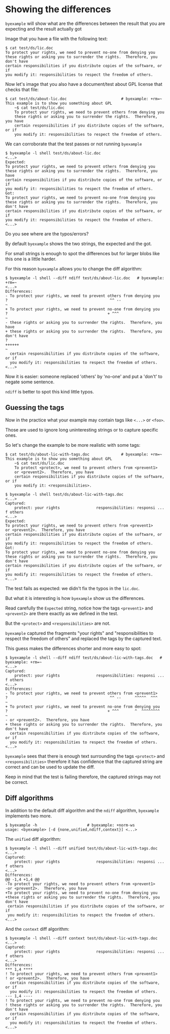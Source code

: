 <!--
Check that we have byexample installed first
$ hash byexample                                    # byexample: +fail-fast

$ alias byexample=byexample\ --pretty\ none

--
-->

# Showing the differences

``byexample`` will show what are the differences between the result that
you are expecting and the result actually got

Image that you have a file with the following text:

```
$ cat test/ds/lic.doc
To protect your rights, we need to prevent no-one from denying you
these rights or asking you to surrender the rights.  Therefore, you don't have
certain responsibilities if you distribute copies of the software, or if
you modify it: responsibilities to respect the freedom of others.

```

Now let's image that you also have a document/test about GPL license
that checks that file:

```
$ cat test/ds/about-lic.doc                        # byexample: +rm=~
This example is to show you something about GPL
    ~$ cat test/ds/lic.doc
    To protect your rights, we need to prevent others from denying you
    these rights or asking you to surrender the rights.  Therefore, you have
    certain responsibilities if you distribute copies of the software, or if
    you modify it: responsibilities to respect the freedom of others.
```

We can corroborate that the test passes or not running ``byexample``

```
$ byexample -l shell test/ds/about-lic.doc
<...>
Expected:
To protect your rights, we need to prevent others from denying you
these rights or asking you to surrender the rights.  Therefore, you have
certain responsibilities if you distribute copies of the software, or if
you modify it: responsibilities to respect the freedom of others.
Got:
To protect your rights, we need to prevent no-one from denying you
these rights or asking you to surrender the rights.  Therefore, you don't have
certain responsibilities if you distribute copies of the software, or if
you modify it: responsibilities to respect the freedom of others.
<...>
```

Do you see where are the typos/errors?

By default ``byexample`` shows the two strings, the expected and the got.

For small strings is enough to spot the differences but for larger blobs
like this one is a little harder.

For this reason ``byexample`` allows you to change the diff algorithm:

```
$ byexample -l shell --diff ndiff test/ds/about-lic.doc   # byexample: +rm=~
<...>
Differences:
- To protect your rights, we need to prevent others from denying you
?                                             ^^ --
~
+ To protect your rights, we need to prevent no-one from denying you
?                                            + ^^^
~
- these rights or asking you to surrender the rights.  Therefore, you have
+ these rights or asking you to surrender the rights.  Therefore, you don't have
?                                                                    ++++++
~
  certain responsibilities if you distribute copies of the software, or if
  you modify it: responsibilities to respect the freedom of others.
<...>
```

Now it is easier: someone replaced 'others' by 'no-one' and put a 'don't' to
negate some sentence.

``ndiff`` is better to spot this kind little typos.

## Guessing the tags

Now in the practice what your example may contain tags
like ``<...>`` or ``<foo>``.

Those are used to ignore long uninteresting strings or to capture specific
ones.

So let's change the example to be more realistic with some tags:

```
$ cat test/ds/about-lic-with-tags.doc              # byexample: +rm=~
This example is to show you something about GPL
    ~$ cat test/ds/lic.doc
    To protect <protect>, we need to prevent others from <prevent1>
    or <prevent2>.  Therefore, you have
    certain responsibilities if you distribute copies of the software, or if
    you modify it: <responsibilities>.
```

```
$ byexample -l shell test/ds/about-lic-with-tags.doc
<...>
Captured:
    protect: your rights                responsibilities: responsi ... f others
<...>
Expected:
To protect your rights, we need to prevent others from <prevent1>
or <prevent2>.  Therefore, you have
certain responsibilities if you distribute copies of the software, or if
you modify it: responsibilities to respect the freedom of others.
Got:
To protect your rights, we need to prevent no-one from denying you
these rights or asking you to surrender the rights.  Therefore, you don't have
certain responsibilities if you distribute copies of the software, or if
you modify it: responsibilities to respect the freedom of others.
<...>
```

The test fails as expected: we didn't fix the typos in the ``lic.doc``.

But what it is interesting is how ``byexample`` show us the differences.

Read carefully the ``Expected`` string, notice how the tags ``<prevent1>``
and ``<prevent2>`` are there exactly as we defined in the test.

But the ``<protect>`` and ``<responsibilities>`` are not.

``byexample`` captured the fragments "your rights" and "responsibilities to
respect the freedom of others" and replaced the tags by the captured text.

This guess makes the differences shorter and more easy to spot:

```
$ byexample -l shell --diff ndiff test/ds/about-lic-with-tags.doc   # byexample: +rm=~
<...>
Captured:
    protect: your rights                responsibilities: responsi ... f others
<...>
Differences:
- To protect your rights, we need to prevent others from <prevent1>
?                                             ^^ --      ^^^^^  ^^^
~
+ To protect your rights, we need to prevent no-one from denying you
?                                            + ^^^       ^  ^^^^^^^^
~
- or <prevent2>.  Therefore, you have
+ these rights or asking you to surrender the rights.  Therefore, you don't have
  certain responsibilities if you distribute copies of the software, or if
  you modify it: responsibilities to respect the freedom of others.
<...>
```

``byexample`` sees that there is enough text surrounding the tags ``<protect>``
and ``<responsibilities>`` therefore it has confidence that the captured string
are correct and can be used to update the diff.

Keep in mind that the test is failing therefore, the captured strings
may not be correct.

## Diff algorithms

In addition to the default diff algorithm and the ``ndiff`` algorithm,
``byexample`` implements two more.

```
$ byexample -h                      # byexample: +norm-ws
usage: <byexample> [-d {none,unified,ndiff,context}] <...>
```

The ``unified`` diff algorithm:

```
$ byexample -l shell --diff unified test/ds/about-lic-with-tags.doc
<...>
Captured:
    protect: your rights                responsibilities: responsi ... f others
<...>
Differences:
@@ -1,4 +1,4 @@
-To protect your rights, we need to prevent others from <prevent1>
-or <prevent2>.  Therefore, you have
+To protect your rights, we need to prevent no-one from denying you
+these rights or asking you to surrender the rights.  Therefore, you don't have
 certain responsibilities if you distribute copies of the software, or if
 you modify it: responsibilities to respect the freedom of others.
<...>
```

And the ``context`` diff algorithm:

```
$ byexample -l shell --diff context test/ds/about-lic-with-tags.doc
<...>
Captured:
    protect: your rights                responsibilities: responsi ... f others
<...>
Differences:
*** 1,4 ****
! To protect your rights, we need to prevent others from <prevent1>
! or <prevent2>.  Therefore, you have
  certain responsibilities if you distribute copies of the software, or if
  you modify it: responsibilities to respect the freedom of others.
--- 1,4 ----
! To protect your rights, we need to prevent no-one from denying you
! these rights or asking you to surrender the rights.  Therefore, you don't have
  certain responsibilities if you distribute copies of the software, or if
  you modify it: responsibilities to respect the freedom of others.
<...>
```

